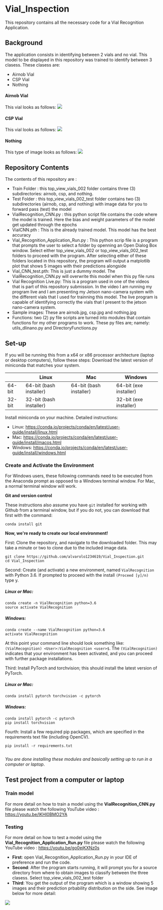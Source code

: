 # Vial_Inspection
This repository contains all the necessary code for a Vial Recognition Application. 

## Background
The application consists in identifying between 2 vials and no vial. This model to be displayed in this repository was trained to identify between 3 clasess. These clasess are:

* Airnob Vial
* CSP Vial
* Nothing

#### Airnob Vial
 This vial looks as follows: 
 ![](airnob.jpg)
#### CSP Vial
 This vial looks as follows:
 ![](csp.jpg)

#### Nothing
This type of image looks as follows:
![](nothing.jpg)
 

## Repository Contents
The contents of this repository are :
  * Train Folder : this top_view_vials_002 folder contains three (3) subdirectories: airnob, csp, and nothing. 
  * Test Folder : this top_view_vials_002_test folder contains two (3) subdirectories (airnob, csp, and nothing) with image data for you to forward pass (test) the model
  * VialRecognition_CNN.py : this python script file contains the code where the model is trained. Here the bias and weight parameters of the model get updated through the epochs
  * VialCNN.pth : This is the already trained model. This model has the best accuracy
  * Vial_Recognition_Application_Run.py : This python scrip file is a program that prompts the user to select a folder by openning an Open Dialog Box window. Select either top_view_vials_002 or top_view_vials_002_test folders to proceed with the program. After selecting either of these folders located in this repository, the program will output a matplotlib plot that shows 5 images with their predictions alongside
  * Vial_CNN_test.pth: This is just a dummy model. The VialRecognition_CNN.py will overwrite this model when this py file runs
  * Vial Recognition Live.py: This is a program used in one of the videos that is part of this repository submission. In the video I am running my program live and I am presenting my Jetson nano-camera system with the different vials that I used for trainning this model. The live program is capable of identifying correctly the vials that I present to the jetson nano-camera system.
  * Sample images: These are airnob.jpg, csp.jpg and nothing.jpg
  * Functions: two (2) py file scripts are turned into modules that contain functions for my other programs to work. These py files are; namely:   utils_dlinano.py and DirectoryFunctions.py

## Set-up
If you will be running this from a x64 or x86 processor architecture (laptop or desktop computers), follow these steps:
Download the latest version of miniconda that matches your system.

|   | Linux	| Mac	| Windows|
----|-------|-----|--------|
64-bit |	64-bit (bash installer) |	64-bit (bash installer)|	64-bit (exe installer)|
32-bit	| 32-bit (bash installer)		|       |32-bit (exe installer) 


Install miniconda on your machine. Detailed instructions:

* Linux: https://conda.io/projects/conda/en/latest/user-guide/install/linux.html
* Mac: https://conda.io/projects/conda/en/latest/user-guide/install/macos.html
* Windows: https://conda.io/projects/conda/en/latest/user-guide/install/windows.html

### Create and Activate the Environment
For Windows users, these following commands need to be executed from the Anaconda prompt as opposed to a Windows terminal window. For Mac, a normal terminal window will work.

**Git and version control**

These instructions also assume you have `git` installed for working with Github from a terminal window, but if you do not, you can download that first with the command:

```
conda install git

```

**Now, we're ready to create our local environment!**

 First: Clone the repository, and navigate to the downloaded folder. This may take a minute or two to clone due to the included image data.
```
git clone https://github.com/alvarolo1234619/Vial_Inspection.git
cd Vial_Inspection

```
 Second: Create (and activate) a new environment, named `VialRecognition` with Python 3.6. If prompted to proceed with the install `(Proceed [y]/n)` type y.
 
  ##### Linux or Mac:
  ```
  conda create -n VialRecognition python=3.6
  source activate VialRecognition
  ```
  ##### Windows:
   ```
  conda create --name VialRecognition python=3.6
  activate VialRecognition
  ```
 
 At this point your command line should look something like: `(VialRecognition) <User>:VialRecognition <user>$`. The `(VialRecognition) `   indicates that your environment has been activated, and you can proceed with further package installations.
 
 Third: Install PyTorch and torchvision; this should install the latest version of PyTorch.
 
  ##### Linux or Mac:
  ```
  conda install pytorch torchvision -c pytorch 
  
  ```
  ##### Windows:
   ```
  conda install pytorch -c pytorch
  pip install torchvision
  
  ```
 
 Fourth: Install a few required pip packages, which are specified in the requirements text file (including OpenCV).
   ```
  pip install -r requirements.txt
  
  
  ```
  
 *You are done installing these modules and basically setting up to run in a computer or laptop*.


## Test project from a computer or laptop

### Train model
For more detail on how to train a model using the **VialRecognition_CNN.py** file  please watch the following YouTube video : https://youtu.be/lKHl0BMO2YA 

### Testing
For more detail on how to test a model using the **Vial_Recognition_Application_Run.py** file  please watch the following YouTube video : https://youtu.be/go0ejKXNz0s 

* **First**: open   Vial_Recognition_Application_Run.py in your IDE of preference and run the code.
* **Second**: After the program starts running, it will prompt you for a source directory from where to obtain images to classify between the three clasess. Select top_view_vials_002_test folder
* **Third**: You get the output of the program which is a window showing 5 images and their prediction prbability distribution on the side. See image below for more detail:

![](Output_Sample.png)
